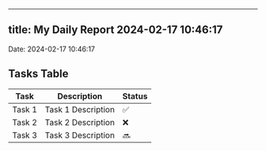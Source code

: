 
---
title: My Daily Report 2024-02-17 10:46:17
---

Date: 2024-02-17 10:46:17

## Tasks Table

| Task | Description | Status |
|------|-------------|--------|
| Task 1 | Task 1 Description | ✅ |
| Task 2 | Task 2 Description | ❌ |
| Task 3 | Task 3 Description | 🔜 |
